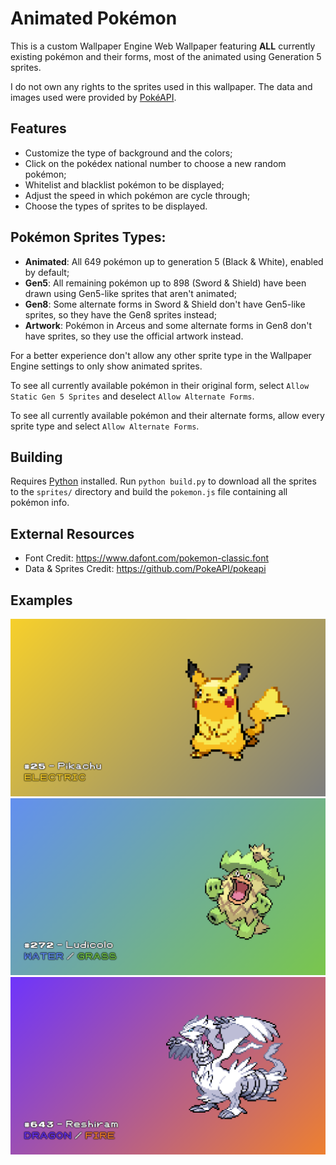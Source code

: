 # Animated Pokémon
This is a custom Wallpaper Engine Web Wallpaper featuring **ALL** currently existing pokémon and their forms, most of the animated using Generation 5 sprites.

I do not own any rights to the sprites used in this wallpaper. The data and images used were provided by [PokéAPI](https://pokeapi.co/).

## Features
- Customize the type of background and the colors;
- Click on the pokédex national number to choose a new random pokémon;
- Whitelist and blacklist pokémon to be displayed;
- Adjust the speed in which pokémon are cycle through;
- Choose the types of sprites to be displayed.

## Pokémon Sprites Types:
- **Animated**: All 649 pokémon up to generation 5 (Black & White), enabled by default;
- **Gen5**: All remaining pokémon up to 898 (Sword & Shield) have been drawn using Gen5-like sprites that aren't animated;
- **Gen8**: Some alternate forms in Sword & Shield don't have Gen5-like sprites, so they have the Gen8 sprites instead;
- **Artwork**: Pokémon in Arceus and some alternate forms in Gen8 don't have sprites, so they use the official artwork instead.

For a better experience don't allow any other sprite type in the Wallpaper Engine settings to only show animated sprites.

To see all currently available pokémon in their original form, select `Allow Static Gen 5 Sprites` and deselect `Allow Alternate Forms`.

To see all currently available pokémon and their alternate forms, allow every sprite type and select `Allow Alternate Forms`.

## Building
Requires [Python](https://www.python.org/) installed. Run `python build.py` to download all the sprites to the `sprites/` directory and build the `pokemon.js` file containing all pokémon info.

## External Resources
- Font Credit: https://www.dafont.com/pokemon-classic.font
- Data & Sprites Credit: https://github.com/PokeAPI/pokeapi

## Examples

![Example Wallpapers](examples/25.png)
![Example Wallpapers](examples/272.png)
![Example Wallpapers](examples/643.png)